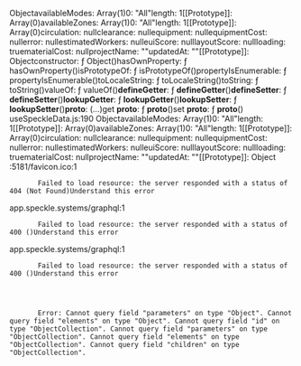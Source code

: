 ObjectavailableModes: Array(1)0: "All"length: 1[[Prototype]]: Array(0)availableZones: Array(1)0: "All"length: 1[[Prototype]]: Array(0)circulation: nullclearance: nullequipment: nullequipmentCost: nullerror: nullestimatedWorkers: nulleuiScore: nulllayoutScore: nullloading: truematerialCost: nullprojectName: ""updatedAt: ""[[Prototype]]: Objectconstructor: ƒ Object()hasOwnProperty: ƒ hasOwnProperty()isPrototypeOf: ƒ isPrototypeOf()propertyIsEnumerable: ƒ propertyIsEnumerable()toLocaleString: ƒ toLocaleString()toString: ƒ toString()valueOf: ƒ valueOf()__defineGetter__: ƒ __defineGetter__()__defineSetter__: ƒ __defineSetter__()__lookupGetter__: ƒ __lookupGetter__()__lookupSetter__: ƒ __lookupSetter__()__proto__: (...)get __proto__: ƒ __proto__()set __proto__: ƒ __proto__()
useSpeckleData.js:190 ObjectavailableModes: Array(1)0: "All"length: 1[[Prototype]]: Array(0)availableZones: Array(1)0: "All"length: 1[[Prototype]]: Array(0)circulation: nullclearance: nullequipment: nullequipmentCost: nullerror: nullestimatedWorkers: nulleuiScore: nulllayoutScore: nullloading: truematerialCost: nullprojectName: ""updatedAt: ""[[Prototype]]: Object
:5181/favicon.ico:1 
            
            
           Failed to load resource: the server responded with a status of 404 (Not Found)Understand this error
app.speckle.systems/graphql:1 
            
            
           Failed to load resource: the server responded with a status of 400 ()Understand this error
app.speckle.systems/graphql:1 
            
            
           Failed to load resource: the server responded with a status of 400 ()Understand this error




           Error: Cannot query field "parameters" on type "Object". Cannot query field "elements" on type "Object". Cannot query field "id" on type "ObjectCollection". Cannot query field "parameters" on type "ObjectCollection". Cannot query field "elements" on type "ObjectCollection". Cannot query field "children" on type "ObjectCollection".




           
